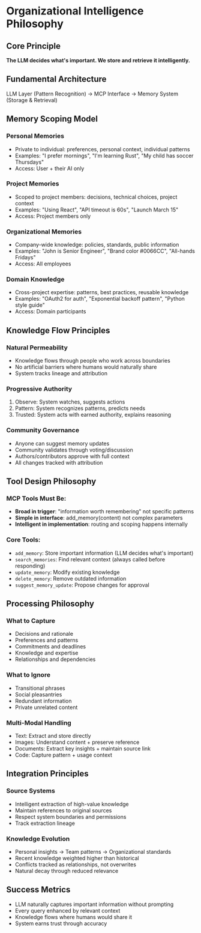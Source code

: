 # Organizational Intelligence Philosophy

## Core Principle
**The LLM decides what's important. We store and retrieve it intelligently.**

## Fundamental Architecture
LLM Layer (Pattern Recognition) → MCP Interface → Memory System (Storage & Retrieval)

## Memory Scoping Model

### Personal Memories
- Private to individual: preferences, personal context, individual patterns
- Examples: "I prefer mornings", "I'm learning Rust", "My child has soccer Thursdays"
- Access: User + their AI only

### Project Memories  
- Scoped to project members: decisions, technical choices, project context
- Examples: "Using React", "API timeout is 60s", "Launch March 15"
- Access: Project members only

### Organizational Memories
- Company-wide knowledge: policies, standards, public information
- Examples: "John is Senior Engineer", "Brand color #0066CC", "All-hands Fridays"
- Access: All employees

### Domain Knowledge
- Cross-project expertise: patterns, best practices, reusable knowledge
- Examples: "OAuth2 for auth", "Exponential backoff pattern", "Python style guide"
- Access: Domain participants

## Knowledge Flow Principles

### Natural Permeability
- Knowledge flows through people who work across boundaries
- No artificial barriers where humans would naturally share
- System tracks lineage and attribution

### Progressive Authority
1. Observe: System watches, suggests actions
2. Pattern: System recognizes patterns, predicts needs  
3. Trusted: System acts with earned authority, explains reasoning

### Community Governance
- Anyone can suggest memory updates
- Community validates through voting/discussion
- Authors/contributors approve with full context
- All changes tracked with attribution

## Tool Design Philosophy

### MCP Tools Must Be:
- **Broad in trigger**: "information worth remembering" not specific patterns
- **Simple in interface**: add_memory(content) not complex parameters
- **Intelligent in implementation**: routing and scoping happens internally

### Core Tools:
- `add_memory`: Store important information (LLM decides what's important)
- `search_memories`: Find relevant context (always called before responding)
- `update_memory`: Modify existing knowledge
- `delete_memory`: Remove outdated information
- `suggest_memory_update`: Propose changes for approval

## Processing Philosophy

### What to Capture
- Decisions and rationale
- Preferences and patterns
- Commitments and deadlines
- Knowledge and expertise
- Relationships and dependencies

### What to Ignore
- Transitional phrases
- Social pleasantries
- Redundant information
- Private unrelated content

### Multi-Modal Handling
- Text: Extract and store directly
- Images: Understand content + preserve reference
- Documents: Extract key insights + maintain source link
- Code: Capture pattern + usage context

## Integration Principles

### Source Systems
- Intelligent extraction of high-value knowledge
- Maintain references to original sources
- Respect system boundaries and permissions
- Track extraction lineage

### Knowledge Evolution
- Personal insights → Team patterns → Organizational standards
- Recent knowledge weighted higher than historical
- Conflicts tracked as relationships, not overwrites
- Natural decay through reduced relevance

## Success Metrics
- LLM naturally captures important information without prompting
- Every query enhanced by relevant context
- Knowledge flows where humans would share it
- System earns trust through accuracy
